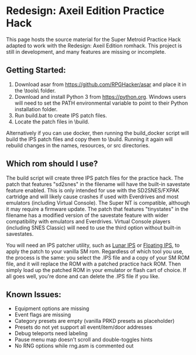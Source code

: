 # Redesign: Axeil Edition Practice Hack

This page hosts the source material for the Super Metroid Practice Hack adapted to work with the Redesign: Axeil Edition romhack. This project is still in development, and many features are missing or incomplete.

## Getting Started:

1. Download asar from https://github.com/RPGHacker/asar and place it in the \tools\ folder.
2. Download and install Python 3 from https://python.org. Windows users will need to set the PATH environmental variable to point to their Python installation folder.
3. Run build.bat to create IPS patch files.
4. Locate the patch files in \build\.

Alternatively if you can use docker, then running the build_docker script will build the IPS patch files and copy them to \build\. Running it again will rebuild changes in the names, resources, or src directories.

## Which rom should I use?

The build script will create three IPS patch files for the practice hack. The patch that features "sd2snes" in the filename will have the built-in savestate feature enabled. This is only intended for use with the SD2SNES/FXPAK cartridge and will likely cause crashes if used with Everdrives and most emulators (including Virtual Console). The Super NT is compatible, although it may require a firmware update. The patch that features "tinystates" in the filename has a modified version of the savestate feature with wider compatibility with emulators and Everdrives. Virtual Console players (including SNES Classic) will need to use the third option without built-in savestates.

You will need an IPS patcher utility, such as [Lunar IPS](http://fusoya.eludevisibility.org/lips/) or [Floating IPS](https://www.romhacking.net/utilities/1040/), to apply the patch to your vanilla SM rom. Regardless of which tool you use, the process is the same: you select the .IPS file and a copy of your SM ROM file, and it will replace the ROM with a patched practice hack ROM. Then simply load up the patched ROM in your emulator or flash cart of choice. If all goes well, you're done and can delete the .IPS file if you like.

## Known Issues:

- Equipment options are missing
- Event flags are missing
- Category presets are empty (vanilla PRKD presets as placeholder)
- Presets do not yet support all event/item/door addresses
- Debug teleports need labeling
- Pause menu map doesn't scroll and double-toggles hints
- No RNG options while rng.asm is commented out
